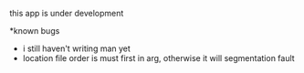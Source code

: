 this app is under development

*known bugs
- i still haven't writing man yet
- location file order is must first in arg, otherwise it will segmentation fault
